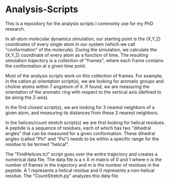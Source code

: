 # Analysis-Scripts
This is a repository for the analysis scripts I commonly use for my PhD research.

In all-atom molecular dynamics simulation, our starting point is the (X,Y,Z) coordinates of every single atom in our system (which we call "conformation" of the molecule). During the simulation, we calculate the (X,Y,Z) coordinate of every atom as a function of time. The resulting simulation trajectory is a collection of "frames", where each frame contains the conformation at a given time point.

Most of the analysis scripts work on this collection of frames. For example, in the cation pi orientation script(s), we are looking for aromatic groups and choline atoms within 7 angstrom of it. If found, we are measuring the orientation of the aromatic ring with respect to the vertical axis (defined to be along the Z-axis).

In the find closest script(s), we are looking for 3 nearest neighbors of a given atom, and measuring its distances from these 3 nearest neighbors.

In the helices/count stretch script(s) we are first looking for helical residues. A peptide is a sequence of residues, each of which has two "dihedral angles" that can be measured for a given conformation. These dihedral angles (called "Phi" and "Psi") needs to be within a specific range for the residue to be termed "helical".

The "FindHelices.tcl" script goes over the entire trajectory and creates a numerical data file. The data file is a n X m matrix of 0 and 1 where n is the number of frames in the trajectory and m is the number of residues in the peptide. A 1 represents a helical residue and 0 represents a non-helical residue. The "CountStretch.py" analyzes this data file.
